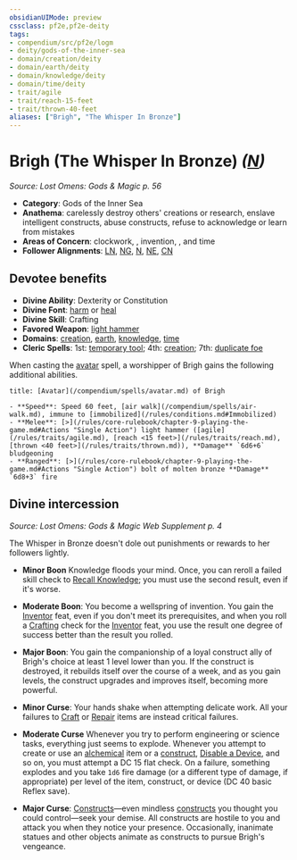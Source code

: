 ```yaml
---
obsidianUIMode: preview
cssclass: pf2e,pf2e-deity
tags:
- compendium/src/pf2e/logm
- deity/gods-of-the-inner-sea
- domain/creation/deity
- domain/earth/deity
- domain/knowledge/deity
- domain/time/deity
- trait/agile
- trait/reach-15-feet
- trait/thrown-40-feet
aliases: ["Brigh", "The Whisper In Bronze"]
---
```

# Brigh (The Whisper In Bronze) *([N](/rules/traits/neutral-b1.md))*  
*Source: Lost Omens: Gods & Magic p. 56*  

- **Category**: Gods of the Inner Sea
- **Anathema**: carelessly destroy others' creations or research, enslave intelligent constructs, abuse constructs, refuse to acknowledge or learn from mistakes
- **Areas of Concern**: clockwork, , invention, , and time
- **Follower Alignments**: [LN](/rules/traits/lawful-neutral-b1.md), [NG](/rules/traits/neutral-good-b1.md), [N](/rules/traits/neutral-b1.md), [NE](/rules/traits/neutral-evil-b1.md), [CN](/rules/traits/chaotic-neutral-b1.md)

## Devotee benefits

- **Divine Ability**: Dexterity or Constitution
- **Divine Font**: [harm](/compendium/spells/harm.md) or [heal](/compendium/spells/heal.md)
- **Divine Skill**: Crafting
- **Favored Weapon**: [light hammer](/compendium/equipment/items/light-hammer.md)
- **Domains**: [creation](/compendium/setting/domains.md#Creation), [earth](/compendium/setting/domains.md#Earth), [knowledge](/compendium/setting/domains.md#Knowledge), [time](/compendium/setting/domains.md#Time)
- **Cleric Spells**: 1st: [temporary tool](/compendium/spells/temporary-tool-logm.md); 4th: [creation](/compendium/spells/creation.md); 7th: [duplicate foe](/compendium/spells/duplicate-foe.md)

When casting the [avatar](/compendium/spells/avatar.md) spell, a worshipper of Brigh gains the following additional abilities.

```ad-embed-avatar
title: [Avatar](/compendium/spells/avatar.md) of Brigh

- **Speed**: Speed 60 feet, [air walk](/compendium/spells/air-walk.md), immune to [immobilized](/rules/conditions.md#Immobilized)
- **Melee**: [>](/rules/core-rulebook/chapter-9-playing-the-game.md#Actions "Single Action") light hammer ([agile](/rules/traits/agile.md), [reach <15 feet>](/rules/traits/reach.md), [thrown <40 feet>](/rules/traits/thrown.md)), **Damage** `6d6+6` bludgeoning
- **Ranged**: [>](/rules/core-rulebook/chapter-9-playing-the-game.md#Actions "Single Action") bolt of molten bronze **Damage** `6d8+3` fire
```

## Divine intercession
*Source: Lost Omens: Gods & Magic Web Supplement p. 4*

The Whisper in Bronze doesn't dole out punishments or rewards to her followers lightly.

- **Minor Boon** Knowledge floods your mind. Once, you can reroll a failed skill check to [Recall Knowledge](/rules/actions/recall-knowledge.md); you must use the second result, even if it's worse.
- **Moderate Boon**: You become a wellspring of invention. You gain the [Inventor](/compendium/feats/inventor.md) feat, even if you don't meet its prerequisites, and when you roll a [Crafting](/compendium/skills.md#Crafting) check for the [Inventor](/compendium/feats/inventor.md) feat, you use the result one degree of success better than the result you rolled.
- **Major Boon**: You gain the companionship of a loyal construct ally of Brigh's choice at least 1 level lower than you. If the construct is destroyed, it rebuilds itself over the course of a week, and as you gain levels, the construct upgrades and improves itself, becoming more powerful.

- **Minor Curse**: Your hands shake when attempting delicate work. All your failures to [Craft](/rules/actions/craft.md) or [Repair](/rules/actions/repair.md) items are instead critical failures.
- **Moderate Curse** Whenever you try to perform engineering or science tasks, everything just seems to explode. Whenever you attempt to create or use an [alchemical](/rules/traits/alchemical.md) item or a [construct](/rules/traits/construct.md), [Disable a Device](/rules/actions/disable-a-device.md), and so on, you must attempt a DC 15 flat check. On a failure, something explodes and you take `1d6` fire damage (or a different type of damage, if appropriate) per level of the item, construct, or device (DC 40 basic Reflex save).
- **Major Curse**: [Constructs](/rules/traits/construct.md)—even mindless [constructs](/rules/traits/construct.md) you thought you could control—seek your demise. All constructs are hostile to you and attack you when they notice your presence. Occasionally, inanimate statues and other objects animate as constructs to pursue Brigh's vengeance.